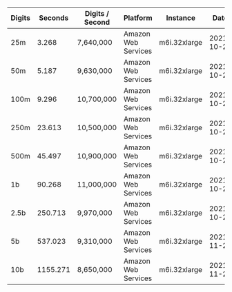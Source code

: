 | Digits | Seconds | Digits / Second | Platform | Instance | Date | Files |
| ------ | ------- | --------------- | -------- | -------- | ---- | ----- |
| 25m | 3.268 | 7,640,000 | Amazon Web Services | m6i.32xlarge | 2021-10-29 | [cfg](../Amazon%20Web%20Services/m6i.32xlarge/ArcTanh%28Pi%5E-1%29%20%5BLog-Formula%5D/ArcTanh%28Pi%5E-1%29%20-%2020211029-155433.cfg) [out](../Amazon%20Web%20Services/m6i.32xlarge/ArcTanh%28Pi%5E-1%29%20%5BLog-Formula%5D/ArcTanh%28Pi%5E-1%29%20-%2020211029-155433.out) [txt](../Amazon%20Web%20Services/m6i.32xlarge/ArcTanh%28Pi%5E-1%29%20%5BLog-Formula%5D/ArcTanh%28Pi%5E-1%29%20-%2020211029-155433.txt) |
| 50m | 5.187 | 9,630,000 | Amazon Web Services | m6i.32xlarge | 2021-10-29 | [cfg](../Amazon%20Web%20Services/m6i.32xlarge/ArcTanh%28Pi%5E-1%29%20%5BLog-Formula%5D/ArcTanh%28Pi%5E-1%29%20-%2020211029-164527.cfg) [out](../Amazon%20Web%20Services/m6i.32xlarge/ArcTanh%28Pi%5E-1%29%20%5BLog-Formula%5D/ArcTanh%28Pi%5E-1%29%20-%2020211029-164527.out) [txt](../Amazon%20Web%20Services/m6i.32xlarge/ArcTanh%28Pi%5E-1%29%20%5BLog-Formula%5D/ArcTanh%28Pi%5E-1%29%20-%2020211029-164527.txt) |
| 100m | 9.296 | 10,700,000 | Amazon Web Services | m6i.32xlarge | 2021-10-29 | [cfg](../Amazon%20Web%20Services/m6i.32xlarge/ArcTanh%28Pi%5E-1%29%20%5BLog-Formula%5D/ArcTanh%28Pi%5E-1%29%20-%2020211029-164539.cfg) [out](../Amazon%20Web%20Services/m6i.32xlarge/ArcTanh%28Pi%5E-1%29%20%5BLog-Formula%5D/ArcTanh%28Pi%5E-1%29%20-%2020211029-164539.out) [txt](../Amazon%20Web%20Services/m6i.32xlarge/ArcTanh%28Pi%5E-1%29%20%5BLog-Formula%5D/ArcTanh%28Pi%5E-1%29%20-%2020211029-164539.txt) |
| 250m | 23.613 | 10,500,000 | Amazon Web Services | m6i.32xlarge | 2021-10-29 | [cfg](../Amazon%20Web%20Services/m6i.32xlarge/ArcTanh%28Pi%5E-1%29%20%5BLog-Formula%5D/ArcTanh%28Pi%5E-1%29%20-%2020211029-164628.cfg) [out](../Amazon%20Web%20Services/m6i.32xlarge/ArcTanh%28Pi%5E-1%29%20%5BLog-Formula%5D/ArcTanh%28Pi%5E-1%29%20-%2020211029-164628.out) [txt](../Amazon%20Web%20Services/m6i.32xlarge/ArcTanh%28Pi%5E-1%29%20%5BLog-Formula%5D/ArcTanh%28Pi%5E-1%29%20-%2020211029-164628.txt) |
| 500m | 45.497 | 10,900,000 | Amazon Web Services | m6i.32xlarge | 2021-10-29 | [cfg](../Amazon%20Web%20Services/m6i.32xlarge/ArcTanh%28Pi%5E-1%29%20%5BLog-Formula%5D/ArcTanh%28Pi%5E-1%29%20-%2020211029-180815.cfg) [out](../Amazon%20Web%20Services/m6i.32xlarge/ArcTanh%28Pi%5E-1%29%20%5BLog-Formula%5D/ArcTanh%28Pi%5E-1%29%20-%2020211029-180815.out) [txt](../Amazon%20Web%20Services/m6i.32xlarge/ArcTanh%28Pi%5E-1%29%20%5BLog-Formula%5D/ArcTanh%28Pi%5E-1%29%20-%2020211029-180815.txt) |
| 1b | 90.268 | 11,000,000 | Amazon Web Services | m6i.32xlarge | 2021-10-29 | [cfg](../Amazon%20Web%20Services/m6i.32xlarge/ArcTanh%28Pi%5E-1%29%20%5BLog-Formula%5D/ArcTanh%28Pi%5E-1%29%20-%2020211029-180949.cfg) [out](../Amazon%20Web%20Services/m6i.32xlarge/ArcTanh%28Pi%5E-1%29%20%5BLog-Formula%5D/ArcTanh%28Pi%5E-1%29%20-%2020211029-180949.out) [txt](../Amazon%20Web%20Services/m6i.32xlarge/ArcTanh%28Pi%5E-1%29%20%5BLog-Formula%5D/ArcTanh%28Pi%5E-1%29%20-%2020211029-180949.txt) |
| 2.5b | 250.713 | 9,970,000 | Amazon Web Services | m6i.32xlarge | 2021-10-29 | [cfg](../Amazon%20Web%20Services/m6i.32xlarge/ArcTanh%28Pi%5E-1%29%20%5BLog-Formula%5D/ArcTanh%28Pi%5E-1%29%20-%2020211029-220007.cfg) [out](../Amazon%20Web%20Services/m6i.32xlarge/ArcTanh%28Pi%5E-1%29%20%5BLog-Formula%5D/ArcTanh%28Pi%5E-1%29%20-%2020211029-220007.out) [txt](../Amazon%20Web%20Services/m6i.32xlarge/ArcTanh%28Pi%5E-1%29%20%5BLog-Formula%5D/ArcTanh%28Pi%5E-1%29%20-%2020211029-220007.txt) |
| 5b | 537.023 | 9,310,000 | Amazon Web Services | m6i.32xlarge | 2021-11-28 | [cfg](../Amazon%20Web%20Services/m6i.32xlarge/ArcTanh%28Pi%5E-1%29%20%5BLog-Formula%5D/ArcTanh%28Pi%5E-1%29%20-%2020211128-123235.cfg) [out](../Amazon%20Web%20Services/m6i.32xlarge/ArcTanh%28Pi%5E-1%29%20%5BLog-Formula%5D/ArcTanh%28Pi%5E-1%29%20-%2020211128-123235.out) [txt](../Amazon%20Web%20Services/m6i.32xlarge/ArcTanh%28Pi%5E-1%29%20%5BLog-Formula%5D/ArcTanh%28Pi%5E-1%29%20-%2020211128-123235.txt) |
| 10b | 1155.271 | 8,650,000 | Amazon Web Services | m6i.32xlarge | 2021-11-28 | [cfg](../Amazon%20Web%20Services/m6i.32xlarge/ArcTanh%28Pi%5E-1%29%20%5BLog-Formula%5D/ArcTanh%28Pi%5E-1%29%20-%2020211128-204836.cfg) [out](../Amazon%20Web%20Services/m6i.32xlarge/ArcTanh%28Pi%5E-1%29%20%5BLog-Formula%5D/ArcTanh%28Pi%5E-1%29%20-%2020211128-204836.out) [txt](../Amazon%20Web%20Services/m6i.32xlarge/ArcTanh%28Pi%5E-1%29%20%5BLog-Formula%5D/ArcTanh%28Pi%5E-1%29%20-%2020211128-204836.txt) |
